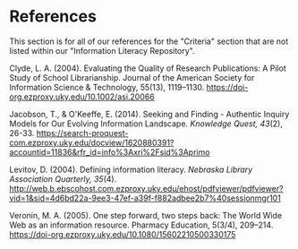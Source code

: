 # References #
This section is for all of our references for the "Criteria" section that are not listed within our "Information Literacy Repository". 

Clyde, L. A. (2004). Evaluating the Quality of Research Publications: A Pilot Study of School Librarianship. Journal of the American Society for Information Science & Technology, 55(13), 1119–1130. https://doi-org.ezproxy.uky.edu/10.1002/asi.20066

Jacobson, T., & O'Keeffe, E. (2014). Seeking and Finding - Authentic Inquiry Models for Our Evolving Information Landscape. *Knowledge Quest, 43*(2), 26-33. https://search-proquest-com.ezproxy.uky.edu/docview/1620880391?accountid=11836&rfr_id=info%3Axri%2Fsid%3Aprimo

Levitov, D. (2004). Defining information literacy. *Nebraska Library Association Quarterly, 35*(4). http://web.b.ebscohost.com.ezproxy.uky.edu/ehost/pdfviewer/pdfviewer?vid=1&sid=4d6bd22a-9ee3-47ef-a39f-f882adbee2b7%40sessionmgr101

Veronin, M. A. (2005). One step forward, two steps back: The World Wide Web as an information resource. Pharmacy Education, 5(3/4), 209–214. https://doi-org.ezproxy.uky.edu/10.1080/15602210500330175



